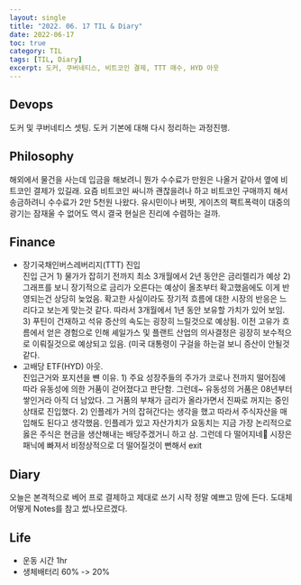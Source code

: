```yaml
---
layout: single
title: "2022. 06. 17 TIL & Diary"
date: 2022-06-17
toc: true
category: TIL
tags: [TIL, Diary]
excerpt: 도커, 쿠버네티스, 비트코인 결제, TTT 매수, HYD 아웃
---
```

## Devops  
도커 및 쿠버네티스 셋팅. 도커 기본에 대해 다시 정리하는 과정진행.  
## Philosophy  
해외에서 물건을 사는데 입금을 해보려니 뭔가 수수료가 만원은 나올거 같아서 옆에 비트코인 결제가 있길래. 요즘 비트코인 싸니까 괜찮을려나 하고 비트코인 구매까지 해서 송금하려니 수수료가 2만 5천원 나왔다. 유시민이나 버핏, 게이츠의 팩트폭력이 대중의 광기는 잠재울 수 없어도 역시 결국 현실은 진리에 수렴하는 걸까.  
## Finance
- 장기국채인버스레버리지(TTT) 진입  
  진입 근거 1) 물가가 잡히기 전까지 최소 3개월에서 2년 동안은 금리렐리가 예상 2) 그래프를 보니 장기적으로 금리가 오른다는 예상이 올초부터 확고했음에도 이게 반영되는건 상당히 늦었음. 확고한 사실이라도 장기적 흐름에 대한 시장의 반응은 느리다고 보는게 맞는것 같다. 따라서 3개월에서 1년 동안 보유할 가치가 있어 보임. 3) 푸틴이 건재하고 석유 증산의 속도는 굉장히 느릴것으로 예상됨. 이전 고유가 흐름에서 얻은 경험으로 인해 셰일가스 및 플랜트 산업의 의사결정은 굉장히 보수적으로 이뤄질것으로 예상되고 있음. (미국 대통령이 구걸을 하는걸 보니 증산이 안될것같다.  
- 고배당 ETF(HYD) 아웃.  
  진입근거와 포지션을 뺸 이유. 1) 주요 성장주들의 주가가 코로나 전까지 떨어짐에 따라 유동성에 의한 거품이 걷어졌다고 판단함. 그런데~ 유동성의 거품은 08년부터 쌓인거라 아직 더 남았다. 그 거품의 부채가 금리가 올라가면서 진짜로 꺼지는 중인 상태로 진입했다. 2) 인플레가 거의 잡혀간다는 생각을 했고 따라서 주식자산을 매입해도 된다고 생각했음. 인플레가 있고 자산가치가 요동치는 지금 가장 논리적으로 옳은 주식은 현금을 생산해내는 배당주겠거니 하고 삼. 그런데 다 떨어지네🤬 시장은 패닉에 빠져서 비정상적으로 더 떨어질것이 뻔해서 exit
## Diary  
오늘은 본격적으로 베어 프로 결제하고 제대로 쓰기 시작 정말 예쁘고 맘에 든다. 도대체 어떻게 Notes를 참고 썼나모르겠다.
## Life
- 운동 시간 1hr
- 생체배터리 60% -> 20%
